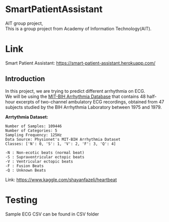 # SmartPatientAssistant

AIT group project,  
This is a group project from Academy of Information Technology(AIT).

# Link
Smart Patient Assistant: https://smart-patient-assistant.herokuapp.com/

## Introduction

In this project, we are trying to predict different arrhythmia on ECG.  
We will be using the [MIT-BIH Arrhythmia Database](https://physionet.org/content/mitdb/1.0.0/) that contains 48 half-hour excerpts of two-channel ambulatory ECG recordings, obtained from 47 subjects studied by the BIH Arrhythmia Laboratory between 1975 and 1979.

**Arrtythmia Dataset:** 

    Number of Samples: 109446  
    Number of Categories: 5  
    Sampling Frequency: 125Hz  
    Data Source: Physionet's MIT-BIH Arrhythmia Dataset  
    Classes: ['N': 0, 'S': 1, 'V': 2, 'F': 3, 'Q': 4]  
    
    -N : Non-ecotic beats (normal beat)  
    -S : Supraventricular ectopic beats  
    -V : Ventricular ectopic beats  
    -F : Fusion Beats  
    -Q : Unknown Beats  

Link: https://www.kaggle.com/shayanfazeli/heartbeat
   

# Testing

Sample ECG CSV can be found in CSV folder
